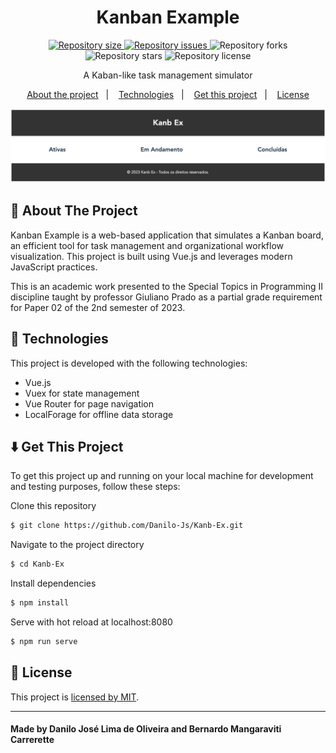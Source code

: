 <h1 align="center">
  Kanban Example
</h1>

<p align="center">
  <a href="https://img.shields.io/github/repo-size/Danilo-Js/Kanb-Ex/commits/master">
    <img alt="Repository size" src="https://img.shields.io/github/repo-size/Danilo-Js/Kanb-Ex">
  </a>

  <a href="https://img.shields.io/github/issues/Danilo-Js/Kanb-Ex/issues">
    <img alt="Repository issues" src="https://img.shields.io/github/issues/Danilo-Js/Kanb-Ex">
  </a>
  
  <img alt="Repository forks" src="https://img.shields.io/github/forks/Danilo-Js/Kanb-Ex">
  
  <img alt="Repository stars" src="https://img.shields.io/github/stars/Danilo-Js/Kanb-Ex">
  
  <img alt="Repository license" src="https://img.shields.io/github/license/Danilo-Js/Kanb-Ex">
</p>

<p align="center">
A Kaban-like task management simulator
</p>

<p align="center" direction="row">
  <a href="#rocket-about-the-project">About the project</a>&nbsp;&nbsp;&nbsp;|&nbsp;&nbsp;&nbsp;
  <a href="#wrench-technologies">Technologies</a>&nbsp;&nbsp;&nbsp;|&nbsp;&nbsp;&nbsp;
  <a href="#arrow_down-get-this-project">Get this project</a>&nbsp;&nbsp;&nbsp;|&nbsp;&nbsp;&nbsp;
  <a href="#memo-license">License</a>
</p>

<p align="center">
  <img alt="Kanban Example" src="ReadmeAssets/Presentation.png">
</p>

## :rocket: About The Project
Kanban Example is a web-based application that simulates a Kanban board, an efficient tool for task management and organizational workflow visualization. This project is built using Vue.js and leverages modern JavaScript practices.

This is an academic work presented to the Special Topics in Programming II discipline taught by professor Giuliano Prado as a partial grade requirement for Paper 02 of the 2nd semester of 2023.

## :wrench: Technologies
This project is developed with the following technologies:

- Vue.js
- Vuex for state management
- Vue Router for page navigation
- LocalForage for offline data storage

## :arrow_down: Get This Project

To get this project up and running on your local machine for development and testing purposes, follow these steps:

Clone this repository
```bash
$ git clone https://github.com/Danilo-Js/Kanb-Ex.git
```

Navigate to the project directory
```bash 
$ cd Kanb-Ex
```

Install dependencies
```bash 
$ npm install
```

Serve with hot reload at localhost:8080
```bash 
$ npm run serve
```

## :memo: License
This project is [licensed by MIT](https://github.com/Danilo-Js/Kanb-Ex/blob/master/LICENSE).

---

#### Made by Danilo José Lima de Oliveira and Bernardo Mangaraviti Carrerette
